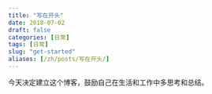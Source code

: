 ```yaml
---
title: "写在开头"
date: 2018-07-02
draft: false
categories: [日常]
tags: [日常]
slug: "get-started"
aliases: [/zh/posts/写在开头/]
---
```


今天决定建立这个博客，鼓励自己在生活和工作中多思考和总结。